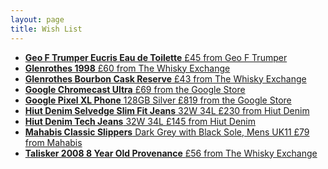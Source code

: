 ```yaml
---
layout: page
title: Wish List
---
```


<ul class="list--index">
    <li class="list--index__item">
        <a href="https://www.trumpers.com/product_detail.cfm?product=111547181">
            <strong>Geo F Trumper Eucris Eau de Toilette</strong>
            <span class="text--meta">£45 from Geo F Trumper</span>
        </a>
    </li>
    <li class="list--index__item">
        <a href="https://www.thewhiskyexchange.com/p/12306/glenrothes-1998-bot2014">
            <strong>Glenrothes 1998</strong>
            <span class="text--meta">£60 from The Whisky Exchange</span>
        </a>
    </li>
    <li class="list--index__item">
        <a href="https://www.thewhiskyexchange.com/p/33677/glenrothes-bourbon-cask-reserve">
            <strong>Glenrothes Bourbon Cask Reserve</strong>
            <span class="text--meta">£43 from The Whisky Exchange</span>
        </a>
    </li>
    <li class="list--index__item">
        <a href="https://store.google.com/product/chromecast_ultra">
            <strong>Google Chromecast Ultra</strong>
            <span class="text--meta">£69 from the Google Store</span>
        </a>
    </li>
    <li class="list--index__item">
        <a href="https://store.google.com/config/pixel_phone">
            <strong>Google Pixel XL Phone</strong> 128GB Silver
            <span class="text--meta">£819 from the Google Store</span>
        </a>
    </li>
    <li class="list--index__item">
        <a href="http://hiutdenim.co.uk/products/selvedge-denim-hacks-2014">
            <strong>Hiut Denim Selvedge Slim Fit Jeans</strong> 32W 34L
            <span class="text--meta">£230 from Hiut Denim</span>
        </a>
    </li>
    <li class="list--index__item">
        <a href="http://hiutdenim.co.uk/products/tech-jean">
            <strong>Hiut Denim Tech Jeans</strong> 32W 34L
            <span class="text--meta">£145 from Hiut Denim</span>
        </a>
    </li>
    <li class="list--index__item">
        <a href="https://mahabis.com/products/larvik-dark-grey-mahabis-classic-bundle-slipper-free-soles">
        <strong>Mahabis Classic Slippers</strong> Dark Grey with Black Sole, Mens UK11
        <span class="text--meta">£79 from Mahabis</span>
        </a>
    </li>
    <li class="list--index__item">
        <a href="https://www.thewhiskyexchange.com/p/34009/talisker-2008-8-year-old-provenance">
            <strong>Talisker 2008 8 Year Old Provenance</strong>
            <span class="text--meta">£56 from The Whisky Exchange</span>
        </a>
    </li>
</ul>
